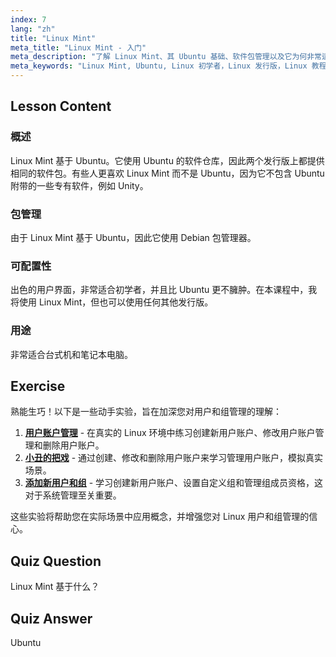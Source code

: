```yaml
---
index: 7
lang: "zh"
title: "Linux Mint"
meta_title: "Linux Mint - 入门"
meta_description: "了解 Linux Mint、其 Ubuntu 基础、软件包管理以及它为何非常适合初学者。探索其功能以及如何立即开始使用！"
meta_keywords: "Linux Mint, Ubuntu, Linux 初学者，Linux 发行版，Linux 教程，Debian 包管理器，Linux 指南"
---
```


## Lesson Content

### 概述

Linux Mint 基于 Ubuntu。它使用 Ubuntu 的软件仓库，因此两个发行版上都提供相同的软件包。有些人更喜欢 Linux Mint 而不是 Ubuntu，因为它不包含 Ubuntu 附带的一些专有软件，例如 Unity。

### 包管理

由于 Linux Mint 基于 Ubuntu，因此它使用 Debian 包管理器。

### 可配置性

出色的用户界面，非常适合初学者，并且比 Ubuntu 更不臃肿。在本课程中，我将使用 Linux Mint，但也可以使用任何其他发行版。

### 用途

非常适合台式机和笔记本电脑。

## Exercise

熟能生巧！以下是一些动手实验，旨在加深您对用户和组管理的理解：

1. **[用户账户管理](https://labex.io/zh/labs/linux-user-account-management-49)** - 在真实的 Linux 环境中练习创建新用户账户、修改用户账户管理和删除用户账户。
2. **[小丑的把戏](https://labex.io/zh/labs/linux-the-joker-s-trick-270247)** - 通过创建、修改和删除用户账户来学习管理用户账户，模拟真实场景。
3. **[添加新用户和组](https://labex.io/zh/labs/linux-add-new-user-and-group-17987)** - 学习创建新用户账户、设置自定义组和管理组成员资格，这对于系统管理至关重要。

这些实验将帮助您在实际场景中应用概念，并增强您对 Linux 用户和组管理的信心。

## Quiz Question

Linux Mint 基于什么？

## Quiz Answer

Ubuntu

